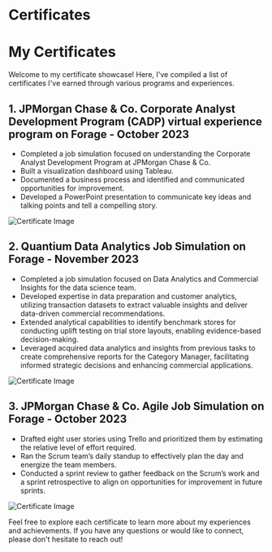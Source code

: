 # Certificates

# My Certificates

Welcome to my certificate showcase! Here, I've compiled a list of certificates I've earned through various programs and experiences.

## 1. JPMorgan Chase & Co. Corporate Analyst Development Program (CADP) virtual experience program on Forage - October 2023

- Completed a job simulation focused on understanding the Corporate Analyst Development Program at JPMorgan Chase & Co.
- Built a visualization dashboard using Tableau.
- Documented a business process and identified and communicated opportunities for improvement.
- Developed a PowerPoint presentation to communicate key ideas and talking points and tell a compelling story.

![Certificate Image](certificate_images/jpmorgan_chase_certificate.png)

## 2. Quantium Data Analytics Job Simulation on Forage - November 2023

- Completed a job simulation focused on Data Analytics and Commercial Insights for the data science team.
- Developed expertise in data preparation and customer analytics, utilizing transaction datasets to extract valuable insights and deliver data-driven commercial recommendations.
- Extended analytical capabilities to identify benchmark stores for conducting uplift testing on trial store layouts, enabling evidence-based decision-making.
- Leveraged acquired data analytics and insights from previous tasks to create comprehensive reports for the Category Manager, facilitating informed strategic decisions and enhancing commercial applications.

![Certificate Image](certificate_images/quantium_data_analytics_certificate.png)

## 3. JPMorgan Chase & Co. Agile Job Simulation on Forage - October 2023

- Drafted eight user stories using Trello and prioritized them by estimating the relative level of effort required.
- Ran the Scrum team’s daily standup to effectively plan the day and energize the team members.
- Conducted a sprint review to gather feedback on the Scrum’s work and a sprint retrospective to align on opportunities for improvement in future sprints.

![Certificate Image](certificate_images/jpmorgan_chase_agile_certificate.png)

Feel free to explore each certificate to learn more about my experiences and achievements. If you have any questions or would like to connect, please don't hesitate to reach out!

